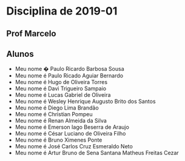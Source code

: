 ﻿# Disciplina de 2019-01

## Prof Marcelo 

## Alunos

* Meu nome � Paulo Ricardo Barbosa Sousa
* Meu nome é Paulo Ricado Aguiar Bernardo
* Meu nome é Hugo de Oliveira Torres
* Meu nome é Davi Trigueiro Sampaio
* Meu nome é Lucas Gabriel de Oliveira
* Meu nome é Wesley Henrique Augusto Brito dos Santos
* Meu nome é Diego Lima Brandão
* Meu nome é Christian Pompeu
* Meu nome é Renan Almeida da Silva
* Meu nome é Emerson Iago Beserra de Araujo
* Meu nome é César Luciano de Oliveira Filho
* Meu nome é Bruno Ximenes Ponte
* Meu nome é José Carlos Cruz Esmeraldo Neto
* Meu nome é Artur Bruno de Sena Santana
Matheus Freitas Cezar



